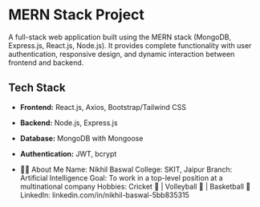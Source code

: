 # MERN Stack Project

A full-stack web application built using the MERN stack (MongoDB, Express.js, React.js, Node.js). It provides complete functionality with user authentication, responsive design, and dynamic interaction between frontend and backend.

##  Tech Stack

- **Frontend:** React.js, Axios, Bootstrap/Tailwind CSS  
- **Backend:** Node.js, Express.js  
- **Database:** MongoDB with Mongoose  
- **Authentication:** JWT, bcrypt

- 🙋‍♂️ About Me
Name: Nikhil Baswal
College: SKIT, Jaipur
Branch: Artificial Intelligence
Goal: To work in a top-level position at a multinational company
Hobbies: Cricket 🏏 | Volleyball 🏐 | Basketball 🏀
LinkedIn: linkedin.com/in/nikhil-baswal-5bb835315
